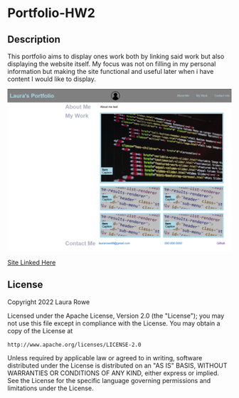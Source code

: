 # Portfolio-HW2

## Description
This portfolio aims to display ones work both by linking said work but also displaying the website itself. My focus was not on filling in my personal information but making the site functional and useful later when i have content I would like to display. 

![Screenshot](assets\images\screenshot.PNG)

[Site Linked Here](https://github.com/LRoww/Portfolio-HW2)

## License
Copyright 2022 Laura Rowe

Licensed under the Apache License, Version 2.0 (the "License");
you may not use this file except in compliance with the License.
You may obtain a copy of the License at

    http://www.apache.org/licenses/LICENSE-2.0

Unless required by applicable law or agreed to in writing, software
distributed under the License is distributed on an "AS IS" BASIS,
WITHOUT WARRANTIES OR CONDITIONS OF ANY KIND, either express or implied.
See the License for the specific language governing permissions and
limitations under the License.